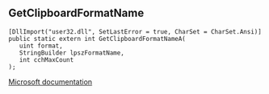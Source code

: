 ## GetClipboardFormatName

```
[DllImport("user32.dll", SetLastError = true, CharSet = CharSet.Ansi)]
public static extern int GetClipboardFormatNameA(
   uint format,
   StringBuilder lpszFormatName,
   int cchMaxCount
);
```

[Microsoft documentation](https://docs.microsoft.com/en-us/windows/win32/api/winuser/nf-winuser-getclipboardformatnamea)
